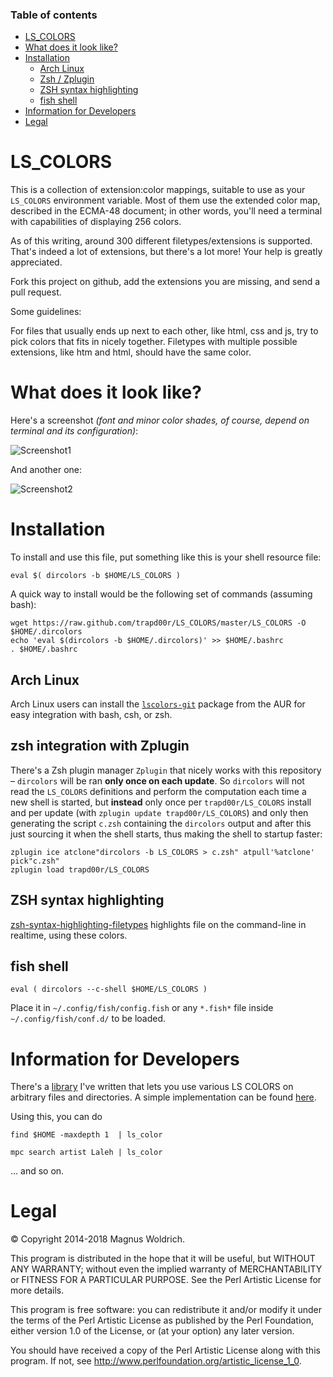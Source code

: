 ### Table of contents
* [LS_COLORS](#ls_colors)
* [What does it look like?](#what-does-it-look-like)
* [Installation](#installation)
  * [Arch Linux](#arch-linux)
  * [Zsh / Zplugin](#zsh-integration-with-zplugin)
  * [ZSH syntax highlighting](#zsh-syntax-highlighting)
  * [fish shell](#fish-shell)
* [Information for Developers](#information-for-developers)
* [Legal](#legal)

# LS_COLORS
This is a collection of extension:color mappings, suitable to use as your
`LS_COLORS` environment variable. Most of them use the extended color map,
described in the ECMA-48 document; in other words, you'll need a terminal
with capabilities of displaying 256 colors.

As of this writing, around 300 different filetypes/extensions is supported.
That's indeed a lot of extensions, but there's a lot more! Your help is greatly
appreciated.

Fork this project on github, add the extensions you are missing, and send a pull
request.

Some guidelines:

For files that usually ends up next to each other, like html, css and js,
try to pick colors that fits in nicely together. Filetypes with multiple
possible extensions, like htm and html, should have the same color.

# What does it look like?
Here's a screenshot _(font and minor color shades, of course, depend on terminal and its configuration)_:

![Screenshot1](http://orig07.deviantart.net/f59a/f/2016/087/a/e/ls_colors_1_by_trapd00r-d9wrdoa.png)

And another one:

![Screenshot2](http://orig02.deviantart.net/5c73/f/2016/087/4/8/ls_colors_2_by_trapd00r-d9wrdrq.png)

  [0]: https://github.com/trapd00r/zsh-syntax-highlighting-filetypes
  [1]: https://github.com/trapd00r/File-LsColor
  [2]: https://github.com/trapd00r/File-LsColor/tree/master/bin
  [3]: https://aur.archlinux.org/packages/lscolors-git

# Installation
To install and use this file, put something like this is your shell resource
file:
```shell
eval $( dircolors -b $HOME/LS_COLORS )
```

A quick way to install would be the following set of commands (assuming bash):

```shell
wget https://raw.github.com/trapd00r/LS_COLORS/master/LS_COLORS -O $HOME/.dircolors
echo 'eval $(dircolors -b $HOME/.dircolors)' >> $HOME/.bashrc
. $HOME/.bashrc
```

## Arch Linux
Arch Linux users can install the [`lscolors-git`][3] package from the AUR for easy
integration with bash, csh, or zsh.

## zsh integration with Zplugin
There's a Zsh plugin manager `Zplugin` that nicely works with this repository
– `dircolors` will be ran **only once on each update**. So `dircolors` will not
read the `LS_COLORS` definitions and perform the computation each time a new
shell is started, but **instead** only once per `trapd00r/LS_COLORS` install
and per update (with `zplugin update trapd00r/LS_COLORS`) and only then
generating the script `c.zsh` containing the `dircolors` output and after this
just sourcing it when the shell starts, thus making the shell to startup faster:

```
zplugin ice atclone"dircolors -b LS_COLORS > c.zsh" atpull'%atclone' pick"c.zsh"
zplugin load trapd00r/LS_COLORS
```

## ZSH syntax highlighting
[zsh-syntax-highlighting-filetypes][0] highlights file on the command-line in
realtime, using these colors.

## fish shell
```fish
eval ( dircolors --c-shell $HOME/LS_COLORS )
```

Place it in `~/.config/fish/config.fish` or any `*.fish*` file inside `~/.config/fish/conf.d/` to be loaded.

# Information for Developers
There's a [library][1] I've written that lets you use various LS COLORS on
arbitrary files and directories. A simple implementation can be found [here][2].

Using this, you can do
```shell
find $HOME -maxdepth 1  | ls_color

mpc search artist Laleh | ls_color
```

... and so on.

# Legal 
© Copyright 2014-2018 Magnus Woldrich.

This program is distributed in the hope that it will be useful, but WITHOUT ANY
WARRANTY; without even the implied warranty of MERCHANTABILITY or FITNESS FOR A
PARTICULAR PURPOSE.  See the Perl Artistic License for more details.

This program is free software: you can redistribute it and/or modify it under
the terms of the Perl Artistic License as published by the Perl Foundation,
either version 1.0 of the License, or (at your option) any later version.

You should have received a copy of the Perl Artistic License along
with this program.  If not, see <http://www.perlfoundation.org/artistic_license_1_0>.
